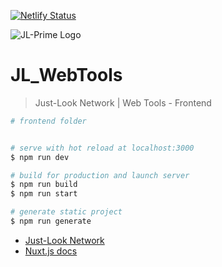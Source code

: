 [![Netlify Status](https://api.netlify.com/api/v1/badges/2c9d8580-fe3d-4110-bb05-ba8aa2f0c532/deploy-status)](https://app.netlify.com/sites/dazzling-hypatia-301ab5/deploys)

![JL-Prime Logo](https://cdn.discordapp.com/attachments/641639752600256544/647405408960380929/Logo_w_Text_Dark.png)

# JL_WebTools

> Just-Look Network | Web Tools - Frontend

```bash
# frontend folder


# serve with hot reload at localhost:3000
$ npm run dev

# build for production and launch server
$ npm run build
$ npm run start

# generate static project
$ npm run generate
```

-   [Just-Look Network](https://just-look.net)
-   [Nuxt.js docs](https://nuxtjs.org)
